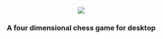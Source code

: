 <p align="center"><img src="https://felixpitau.github.io/img/projects/hyperchess/hyperchess-logo.svg"</p>
<h3 align="center">A four dimensional chess game for desktop</h3>
